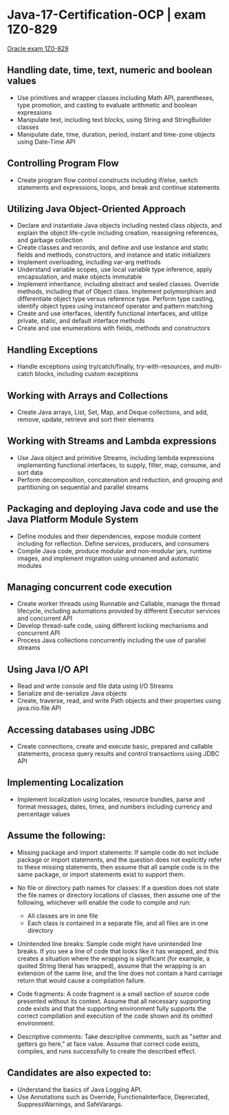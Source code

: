 # Java-17-Certification-OCP | exam 1Z0-829
[Oracle exam 1Z0-829](https://education.oracle.com/java-se-17-developer/pexam_1Z0-829)

## Handling date, time, text, numeric and boolean values

- Use primitives and wrapper classes including Math API, parentheses, type promotion, and casting to evaluate arithmetic and boolean expressions
- Manipulate text, including text blocks, using String and StringBuilder classes
- Manipulate date, time, duration, period, instant and time-zone objects using Date-Time API

## Controlling Program Flow

- Create program flow control constructs including if/else, switch statements and expressions, loops, and break and continue statements

## Utilizing Java Object-Oriented Approach

- Declare and instantiate Java objects including nested class objects, and explain the object life-cycle including creation, reassigning references, and garbage collection
- Create classes and records, and define and use instance and static fields and methods, constructors, and instance and static initializers
- Implement overloading, including var-arg methods
- Understand variable scopes, use local variable type inference, apply encapsulation, and make objects immutable
- Implement inheritance, including abstract and sealed classes. Override methods, including that of Object class. Implement polymorphism and differentiate object type versus reference type. Perform type casting, identify object types using instanceof operator and pattern matching
- Create and use interfaces, identify functional interfaces, and utilize private, static, and default interface methods
- Create and use enumerations with fields, methods and constructors

## Handling Exceptions

- Handle exceptions using try/catch/finally, try-with-resources, and multi-catch blocks, including custom exceptions

## Working with Arrays and Collections

- Create Java arrays, List, Set, Map, and Deque collections, and add, remove, update, retrieve and sort their elements

## Working with Streams and Lambda expressions

- Use Java object and primitive Streams, including lambda expressions implementing functional interfaces, to supply, filter, map, consume, and sort data
- Perform decomposition, concatenation and reduction, and grouping and partitioning on sequential and parallel streams

## Packaging and deploying Java code and use the Java Platform Module System

- Define modules and their dependencies, expose module content including for reflection. Define services, producers, and consumers
- Compile Java code, produce modular and non-modular jars, runtime images, and implement migration using unnamed and automatic modules

## Managing concurrent code execution

- Create worker threads using Runnable and Callable, manage the thread lifecycle, including automations provided by different Executor services and concurrent API
- Develop thread-safe code, using different locking mechanisms and concurrent API
- Process Java collections concurrently including the use of parallel streams

## Using Java I/O API

- Read and write console and file data using I/O Streams
- Serialize and de-serialize Java objects
- Create, traverse, read, and write Path objects and their properties using java.nio.file API

## Accessing databases using JDBC

- Create connections, create and execute basic, prepared and callable statements, process query results and control transactions using JDBC API

## Implementing Localization

- Implement localization using locales, resource bundles, parse and format messages, dates, times, and numbers including currency and percentage values

## Assume the following:

- Missing package and import statements: If sample code do not include package or import statements, and the question does not explicitly refer to these missing statements, then assume that all sample code is in the same package, or import statements exist to support them.
- No file or directory path names for classes: If a question does not state the file names or directory locations of classes, then assume one of the following, whichever will enable the code to compile and run:
  - All classes are in one file
  - Each class is contained in a separate file, and all files are in one directory

- Unintended line breaks: Sample code might have unintended line breaks. If you see a line of code that looks like it has wrapped, and this creates a situation where the wrapping is significant (for example, a quoted String literal has wrapped), assume that the wrapping is an extension of the same line, and the line does not contain a hard carriage return that would cause a compilation failure.
- Code fragments: A code fragment is a small section of source code presented without its context. Assume that all necessary supporting code exists and that the supporting environment fully supports the correct compilation and execution of the code shown and its omitted environment.
- Descriptive comments: Take descriptive comments, such as "setter and getters go here," at face value. Assume that correct code exists, compiles, and runs successfully to create the described effect.

## Candidates are also expected to:
- Understand the basics of Java Logging API.
- Use Annotations such as Override, Functionalnterface, Deprecated, SuppressWarnings, and SafeVarargs.
